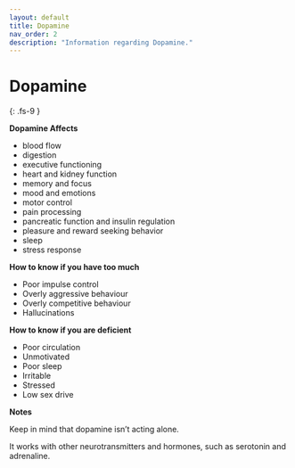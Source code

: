 ```yaml
---
layout: default
title: Dopamine
nav_order: 2
description: "Information regarding Dopamine."
---
```


# Dopamine
{: .fs-9 }

**Dopamine Affects**

 -   blood flow
 -   digestion
 -   executive functioning
 -   heart and kidney function
 -   memory and focus
 -   mood and emotions
 -   motor control
 -   pain processing
 -   pancreatic function and insulin regulation
 -   pleasure and reward seeking behavior
 -   sleep
 -   stress response

**How to know if you have too much**

 - Poor impulse control 
 - Overly aggressive behaviour 
 - Overly competitive behaviour 
 - Hallucinations

**How to know if you are deficient**

 - Poor circulation
 - Unmotivated
 - Poor sleep
 - Irritable
 - Stressed
 - Low sex drive

**Notes**

Keep in mind that dopamine isn’t acting alone. 

It works with other neurotransmitters and hormones, such as serotonin and adrenaline.

